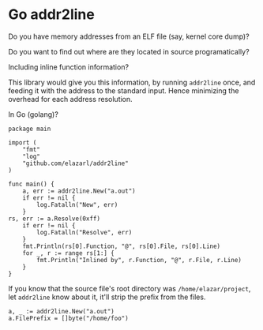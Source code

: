 # Go addr2line

Do you have memory addresses from an ELF file (say, kernel core dump)?

Do you want to find out where are they located in source programatically?

Including inline function information?

This library would give you this information, by running `addr2line` once,
and feeding it with the address to the standard input. Hence minimizing the
overhead for each address resolution.

In Go (golang)?

    package main

    import (
        "fmt"
        "log"
    	"github.com/elazarl/addr2line"
    )

    func main() {
    	a, err := addr2line.New("a.out")
        if err != nil {
            log.Fatalln("New", err)
        }
	rs, err := a.Resolve(0xff)
        if err != nil {
            log.Fatalln("Resolve", err)
        }
        fmt.Println(rs[0].Function, "@", rs[0].File, rs[0].Line)
        for _, r := range rs[1:] {
            fmt.Println("Inlined by", r.Function, "@", r.File, r.Line)
        }
    }

If you know that the source file's root directory was `/home/elazar/project`,
let `addr2line` know about it, it'll strip the prefix from the files.

    a, _ := addr2line.New("a.out")
    a.FilePrefix = []byte("/home/foo")

